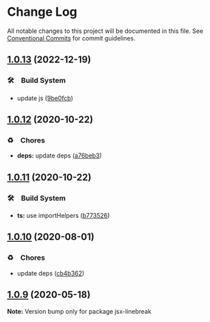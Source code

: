 # Change Log

All notable changes to this project will be documented in this file.
See [Conventional Commits](https://conventionalcommits.org) for commit guidelines.

## [1.0.13](https://github.com/bluelovers/ws-react/compare/jsx-linebreak@1.0.12...jsx-linebreak@1.0.13) (2022-12-19)



### 🛠　Build System

* update js ([9be0fcb](https://github.com/bluelovers/ws-react/commit/9be0fcb8a5a661758d9eed87694f44044b39ec2e))



## [1.0.12](https://github.com/bluelovers/ws-react/compare/jsx-linebreak@1.0.11...jsx-linebreak@1.0.12) (2020-10-22)


### ♻️　Chores

* **deps:** update deps ([a76beb3](https://github.com/bluelovers/ws-react/commit/a76beb37961f79e1f21a0a53f8845c1f5a28a698))





## [1.0.11](https://github.com/bluelovers/ws-react/compare/jsx-linebreak@1.0.10...jsx-linebreak@1.0.11) (2020-10-22)


### 🛠　Build System

* **ts:** use importHelpers ([b773526](https://github.com/bluelovers/ws-react/commit/b7735267ce68e73a469feb384ac9ef7982ab741b))





## [1.0.10](https://github.com/bluelovers/ws-react/compare/jsx-linebreak@1.0.9...jsx-linebreak@1.0.10) (2020-08-01)


### ♻️　Chores

* update deps ([cb4b362](https://github.com/bluelovers/ws-react/commit/cb4b3628055a502fa0a7a51ce08541a9a723262e))





## [1.0.9](https://github.com/bluelovers/ws-react/compare/jsx-linebreak@1.0.8...jsx-linebreak@1.0.9) (2020-05-18)

**Note:** Version bump only for package jsx-linebreak
